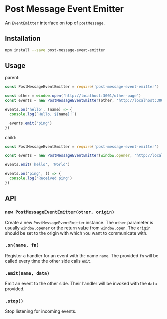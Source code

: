# Post Message Event Emitter

An `EventEmitter` interface on top of `postMessage`.

## Installation

```sh
npm install --save post-message-event-emitter
```

## Usage

parent:

```js
const PostMessageEventEmitter = require('post-message-event-emitter')

const other = window.open('http://localhost:3001/other-page')
const events = new PostMessageEventEmitter(other, 'http://localhost:3001')

events.on('hello', (name) => {
  console.log(`Hello, ${name}!`)

  events.emit('ping')
})
```

child:

```js
const PostMessageEventEmitter = require('post-message-event-emitter')

const events = new PostMessageEventEmitter(window.opener, 'http://localhost:3000')

events.emit('hello', 'World')

events.on('ping', () => {
  console.log('Received ping')
})
```

## API

### `new PostMessageEventEmitter(other, origin)`

Create a new `PostMessageEventEmitter` instance. The `other` parameter is usually `window.opener` or the return value from `window.open`. The `origin` should be set to the origin with which you want to communicate with.

### `.on(name, fn)`

Register a handler for an event with the name `name`. The provided `fn` will be called every time the other side calls `emit`.

### `.emit(name, data)`

Emit an event to the other side. Their handler will be invoked with the `data` provided.

### `.stop()`

Stop listening for incoming events.
